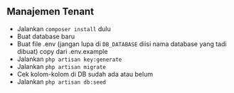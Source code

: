 ## Manajemen Tenant
- Jalankan `composer install` dulu
- Buat database baru
- Buat file .env (jangan lupa di `DB_DATABASE` diisi nama database yang tadi dibuat) copy dari .env.example
- Jalankan `php artisan key:generate`
- Jalankan `php artisan migrate`
- Cek kolom-kolom di DB sudah ada atau belum
- Jalankan `php artisan db:seed`